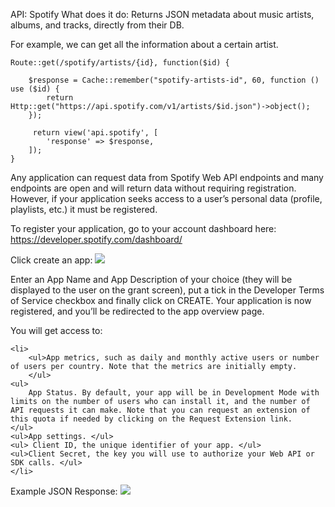 API: Spotify
What does it do: Returns JSON metadata about music artists, albums, and tracks, directly from their DB.

For example, we can get all the information about a certain artist.

```
Route::get(/spotify/artists/{id}, function($id) {

    $response = Cache::remember("spotify-artists-id", 60, function () use ($id) {
        return Http::get("https://api.spotify.com/v1/artists/$id.json")->object();
    });

     return view('api.spotify', [
        'response' => $response,
    ]);
}

```

Any application can request data from Spotify Web API endpoints and many endpoints are open and will return data without requiring registration. However, if your application seeks access to a user’s personal data (profile, playlists, etc.) it must be registered. 

To register your application, go to your account dashboard here:
https://developer.spotify.com/dashboard/

Click create an app:
<img src = "https://developer.spotify.com/assets/createappdialog.png">

Enter an App Name and App Description of your choice (they will be displayed to the user on the grant screen), put a tick in the Developer Terms of Service checkbox and finally click on CREATE. Your application is now registered, and you’ll be redirected to the app overview page.

You will get access to:
```
<li>
    <ul>App metrics, such as daily and monthly active users or number of users per country. Note that the metrics are initially empty.
    </ul>
<ul>
    App Status. By default, your app will be in Development Mode with limits on the number of users who can install it, and the number of API requests it can make. Note that you can request an extension of this quota if needed by clicking on the Request Extension link.
</ul>
<ul>App settings. </ul>
<ul> Client ID, the unique identifier of your app. </ul>
<ul>Client Secret, the key you will use to authorize your Web API or SDK calls. </ul>
</li>
```

Example JSON Response:
<img src = "https://gyazo.com/3469174d908646d82de5cb2c31fd677c">